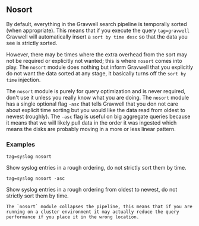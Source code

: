 ## Nosort

By default, everything in the Gravwell search pipeline is temporally sorted (when appropriate).  This means that if you execute the query `tag=gravwell` Gravwell will automatically insert a `sort by time desc` so that the data you see is strictly sorted.

However, there may be times where the extra overhead from the sort may not be required or explicitly not wanted; this is where `nosort` comes into play.  The `nosort` module does nothing but inform Gravwell that you explicitly do not want the data sorted at any stage, it basically turns off the `sort by time` injection.

The `nosort` module is purely for query optimization and is never required, don't use it unless you really know what you are doing.  The `nosort` module has a single optional flag `-asc` that tells Gravwell that you don not care about explicit time sorting but you would like the data read from oldest to newest (roughly).  The `-asc` flag is useful on big aggregate queries because it means that we will likely pull data in the order it was ingested which means the disks are probably moving in a more or less linear pattern.

### Examples

`tag=syslog nosort`

Show syslog entries in a rough ordering, do not strictly sort them by time.

`tag=syslog nosort -asc`

Show syslog entries in a rough ordering from oldest to newest, do not strictly sort them by time.

```{note}
The `nosort` module collapses the pipeline, this means that if you are running on a cluster environment it may actually reduce the query performance if you place it in the wrong location.
```
